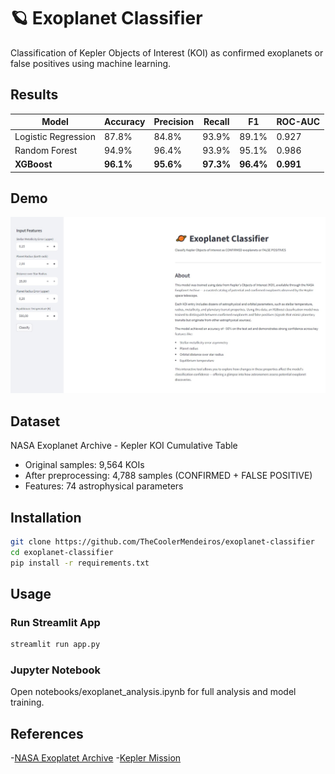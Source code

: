 # 🪐 Exoplanet Classifier

Classification of Kepler Objects of Interest (KOI) as confirmed exoplanets or false positives using machine learning.

## Results

| Model | Accuracy | Precision | Recall | F1 | ROC-AUC |
|-------|----------|-----------|--------|-----|---------|
| Logistic Regression | 87.8% | 84.8% | 93.9% | 89.1% | 0.927 |
| Random Forest | 94.9% | 96.4% | 93.9% | 95.1% | 0.986 |
| **XGBoost** | **96.1%** | **95.6%** | **97.3%** | **96.4%** | **0.991** |

## Demo

![alt text](image.png)


## Dataset

NASA Exoplanet Archive - Kepler KOI Cumulative Table
- Original samples: 9,564 KOIs
- After preprocessing: 4,788 samples (CONFIRMED + FALSE POSITIVE)
- Features: 74 astrophysical parameters

## Installation
```bash
git clone https://github.com/TheCoolerMendeiros/exoplanet-classifier
cd exoplanet-classifier
pip install -r requirements.txt
```
##  Usage

### Run Streamlit App

```bash
streamlit run app.py
```

### Jupyter Notebook

Open notebooks/exoplanet_analysis.ipynb for full analysis and model training.

## References

-[NASA Exoplatet Archive](https://exoplanetarchive.ipas.caltech.edu/)
-[Kepler Mission](https://www.nasa.gov/mission_pages/kepler/main/index.html)